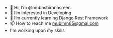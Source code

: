 - 👋 Hi, I’m @mubashiranasreen
- 👀 I’m interested in Developing
- 🌱 I’m currently learning Django Rest Framework
- 📫 How to reach me mubimn65@gmai.com
- I'm working upon my skills 
<!---
mubashiranasreen/mubashiranasreen is a ✨ special ✨ repository because its `README.md` (this file) appears on your GitHub profile.
You can click the Preview link to take a look at your changes.
--->
